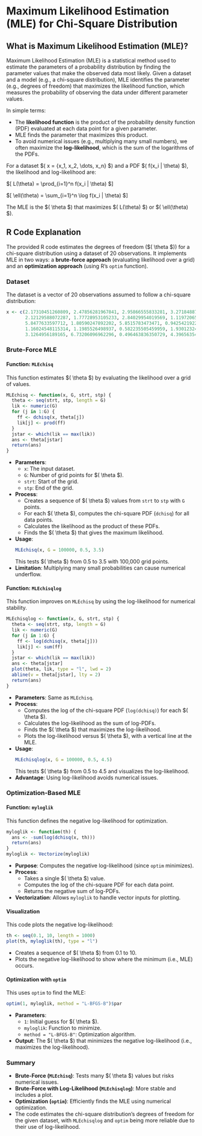 # Maximum Likelihood Estimation (MLE) for Chi-Square Distribution

## What is Maximum Likelihood Estimation (MLE)?

Maximum Likelihood Estimation (MLE) is a statistical method used to estimate the parameters of a probability distribution by finding the parameter values that make the observed data most likely. Given a dataset and a model (e.g., a chi-square distribution), MLE identifies the parameter (e.g., degrees of freedom) that maximizes the likelihood function, which measures the probability of observing the data under different parameter values.

In simple terms:
- The **likelihood function** is the product of the probability density function (PDF) evaluated at each data point for a given parameter.
- MLE finds the parameter that maximizes this product.
- To avoid numerical issues (e.g., multiplying many small numbers), we often maximize the **log-likelihood**, which is the sum of the logarithms of the PDFs.

For a dataset $\( x = \{x_1, x_2, \dots, x_n\} $\) and a PDF $\( f(x_i | \theta) \$), the likelihood and log-likelihood are:

$\[
L(\theta) = \prod_{i=1}^n f(x_i | \theta)
$\]

$\[
\ell(\theta) = \sum_{i=1}^n \log f(x_i | \theta)
$\]

The MLE is the $\( \theta $\) that maximizes $\( L(\theta) $\) or $\( \ell(\theta) $\).

## R Code Explanation

The provided R code estimates the degrees of freedom ($\( \theta $\)) for a chi-square distribution using a dataset of 20 observations. It implements MLE in two ways: a **brute-force approach** (evaluating likelihood over a grid) and an **optimization approach** (using R’s `optim` function).

### Dataset

The dataset is a vector of 20 observations assumed to follow a chi-square distribution:

```R
x <- c(2.17310451260809, 2.47856281967841, 2.95866555833281, 3.27184887575012,
       2.12129588072287, 1.77728953105233, 2.84029954019569, 1.11972065864061,
       5.8477633597712, 1.80590247892202, 5.8515783473471, 0.942542192227543,
       1.16024548115314, 1.1985526498937, 0.582235505459959, 1.93012324504033,
       3.1264956189165, 6.73206096962296, 0.496463836350729, 4.39656354416616)
```

### Brute-Force MLE

#### Function: `MLEchisq`

This function estimates $\( \theta $\) by evaluating the likelihood over a grid of values.

```R
MLEchisq <- function(x, G, strt, stp) {
  theta <- seq(strt, stp, length = G)
  lik <- numeric(G)
  for (j in 1:G) {
    ff <- dchisq(x, theta[j])
    lik[j] <- prod(ff)
  }
  jstar <- which(lik == max(lik))
  ans <- theta[jstar]
  return(ans)
}
```

- **Parameters**:
  - `x`: The input dataset.
  - `G`: Number of grid points for $\( \theta $\).
  - `strt`: Start of the grid.
  - `stp`: End of the grid.
- **Process**:
  - Creates a sequence of $\( \theta $\) values from `strt` to `stp` with `G` points.
  - For each $\( \theta $\), computes the chi-square PDF (`dchisq`) for all data points.
  - Calculates the likelihood as the product of these PDFs.
  - Finds the $\( \theta $\) that gives the maximum likelihood.
- **Usage**:
  ```R
  MLEchisq(x, G = 100000, 0.5, 3.5)
  ```
  This tests $\( \theta $\) from 0.5 to 3.5 with 100,000 grid points.
- **Limitation**: Multiplying many small probabilities can cause numerical underflow.

#### Function: `MLEchisqlog`

This function improves on `MLEchisq` by using the log-likelihood for numerical stability.

```R
MLEchisqlog <- function(x, G, strt, stp) {
  theta <- seq(strt, stp, length = G)
  lik <- numeric(G)
  for (j in 1:G) {
    ff <- log(dchisq(x, theta[j]))
    lik[j] <- sum(ff)
  }
  jstar <- which(lik == max(lik))
  ans <- theta[jstar]
  plot(theta, lik, type = "l", lwd = 2)
  abline(v = theta[jstar], lty = 2)
  return(ans)
}
```

- **Parameters**: Same as `MLEchisq`.
- **Process**:
  - Computes the log of the chi-square PDF (`log(dchisq)`) for each $\( \theta $\).
  - Calculates the log-likelihood as the sum of log-PDFs.
  - Finds the $\( \theta $\) that maximizes the log-likelihood.
  - Plots the log-likelihood versus $\( \theta $\), with a vertical line at the MLE.
- **Usage**:
  ```R
  MLEchisqlog(x, G = 100000, 0.5, 4.5)
  ```
  This tests $\( \theta $\) from 0.5 to 4.5 and visualizes the log-likelihood.
- **Advantage**: Using log-likelihood avoids numerical issues.

### Optimization-Based MLE

#### Function: `myloglik`

This function defines the negative log-likelihood for optimization.

```R
myloglik <- function(th) {
  ans <- -sum(log(dchisq(x, th)))
  return(ans)
}
myloglik <- Vectorize(myloglik)
```

- **Purpose**: Computes the negative log-likelihood (since `optim` minimizes).
- **Process**:
  - Takes a single $\( \theta $\) value.
  - Computes the log of the chi-square PDF for each data point.
  - Returns the negative sum of log-PDFs.
- **Vectorization**: Allows `myloglik` to handle vector inputs for plotting.

#### Visualization

This code plots the negative log-likelihood:

```R
th <- seq(0.1, 10, length = 1000)
plot(th, myloglik(th), type = "l")
```

- Creates a sequence of $\( \theta $\) from 0.1 to 10.
- Plots the negative log-likelihood to show where the minimum (i.e., MLE) occurs.

#### Optimization with `optim`

This uses `optim` to find the MLE:

```R
optim(1, myloglik, method = "L-BFGS-B")$par
```

- **Parameters**:
  - `1`: Initial guess for $\( \theta $\).
  - `myloglik`: Function to minimize.
  - `method = "L-BFGS-B"`: Optimization algorithm.
- **Output**: The $\( \theta $\) that minimizes the negative log-likelihood (i.e., maximizes the log-likelihood).

### Summary

- **Brute-Force (`MLEchisq`)**: Tests many $\( \theta $\) values but risks numerical issues.
- **Brute-Force with Log-Likelihood (`MLEchisqlog`)**: More stable and includes a plot.
- **Optimization (`optim`)**: Efficiently finds the MLE using numerical optimization.
- The code estimates the chi-square distribution’s degrees of freedom for the given dataset, with `MLEchisqlog` and `optim` being more reliable due to their use of log-likelihood.
